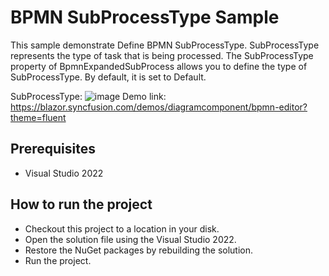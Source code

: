 # BPMN SubProcessType Sample

This sample demonstrate Define BPMN SubProcessType. SubProcessType represents the type of task that is being processed. The SubProcessType property of BpmnExpandedSubProcess allows you to define the type of SubProcessType. By default, it is set to Default.

SubProcessType:
![image](https://user-images.githubusercontent.com/77827252/215399228-451cac30-5290-4814-87e4-ae88b799ee07.png)
Demo link:
https://blazor.syncfusion.com/demos/diagramcomponent/bpmn-editor?theme=fluent

## Prerequisites

* Visual Studio 2022

## How to run the project

* Checkout this project to a location in your disk.
* Open the solution file using the Visual Studio 2022.
* Restore the NuGet packages by rebuilding the solution.
* Run the project.
